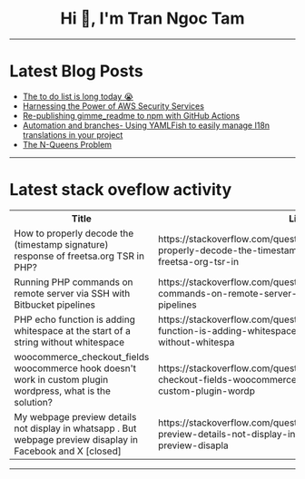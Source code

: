 <h1 align="center">Hi 👋, I'm Tran Ngoc Tam</h1>

---

# Latest Blog Posts 
<!-- BLOG-POST-LIST:START -->
- [The to do list is long today 😭](https://dev.to/jess/the-to-do-list-is-long-today-5hgc)
- [Harnessing the Power of AWS Security Services](https://dev.to/mohamednasser018/harnessing-the-power-of-aws-security-services-4eaa)
- [Re-publishing gimme_readme to npm with GitHub Actions](https://dev.to/peterdanwan/re-publishing-gimmereadme-to-npm-with-github-actions-23cd)
- [Automation and branches- Using YAMLFish to easily manage I18n translations in your project](https://dev.to/intrepidd/using-yamlfish-to-easily-manage-i18n-translations-in-your-project-automation-and-branches-1dhb)
- [The N-Queens Problem](https://dev.to/vaishnav_pvcsbs_359d16e/the-n-queens-problem-149c)
<!-- BLOG-POST-LIST:END -->

---

# Latest stack oveflow activity
<table>
  <tr><th>Title</th><th>Link</th></tr>
  <!-- STACKOVERFLOW:START --><tr><td>How to properly decode the &lpar;timestamp signature&rpar; response of freetsa.org TSR in PHP?</td><td>https://stackoverflow.com/questions/79216094/how-to-properly-decode-the-timestamp-signature-response-of-freetsa-org-tsr-in</td></tr><tr><td>Running PHP commands on remote server via SSH with Bitbucket pipelines</td><td>https://stackoverflow.com/questions/79215859/running-php-commands-on-remote-server-via-ssh-with-bitbucket-pipelines</td></tr><tr><td>PHP echo function is adding whitespace at the start of a string without whitespace</td><td>https://stackoverflow.com/questions/79215858/php-echo-function-is-adding-whitespace-at-the-start-of-a-string-without-whitespa</td></tr><tr><td>woocommerce_checkout_fields woocommerce hook doesn&#39;t work in custom plugin wordpress, what is the solution?</td><td>https://stackoverflow.com/questions/79215837/woocommerce-checkout-fields-woocommerce-hook-doesnt-work-in-custom-plugin-wordp</td></tr><tr><td>My webpage preview details not display in whatsapp . But webpage preview disaplay in Facebook and X [closed]</td><td>https://stackoverflow.com/questions/79215771/my-webpage-preview-details-not-display-in-whatsapp-but-webpage-preview-disapla</td></tr><!-- STACKOVERFLOW:END -->
</table>

---



